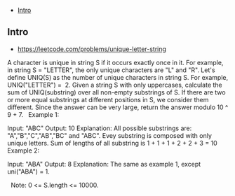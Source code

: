 - [Intro](#intro)

## Intro

- https://leetcode.com/problems/unique-letter-string

A character is unique in string S if it occurs exactly once in it.
For example, in string S = "LETTER", the only unique characters are "L" and "R".
Let's define UNIQ(S) as the number of unique characters in string S.
For example, UNIQ("LETTER") =  2.
Given a string S with only uppercases, calculate the sum of UNIQ(substring) over all non-empty substrings of S.
If there are two or more equal substrings at different positions in S, we consider them different.
Since the answer can be very large, return the answer modulo 10 ^ 9 + 7.
 
Example 1:

Input: "ABC"
Output: 10
Explanation: All possible substrings are: "A","B","C","AB","BC" and "ABC".
Evey substring is composed with only unique letters.
Sum of lengths of all substring is 1 + 1 + 1 + 2 + 2 + 3 = 10
Example 2:

Input: "ABA"
Output: 8
Explanation: The same as example 1, except uni("ABA") = 1.

 
Note: 0 <= S.length <= 10000.
